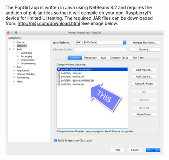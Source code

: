 The PopGirl app is written in Java using NetBeans 8.2 and requires the addition of pi4j jar files so that it will compile on your non-RaspberryPi device for limited UI testing.  The required JAR files can be downloaded from: http://pi4j.com/download.html
See image below.  

![External Library Jars](nb-library-jars.png)
